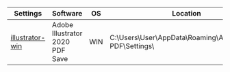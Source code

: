 |Settings|Software|OS|Location<br>
|---|---|---|---|
|[illustrator-win](https://github.com/sergebro/dotfiles/tree/main/.config/illustrator-win)|Adobe Illustrator 2020 PDF Save|WIN|C:\Users\User\AppData\Roaming\Adobe\Adobe PDF\Settings\
